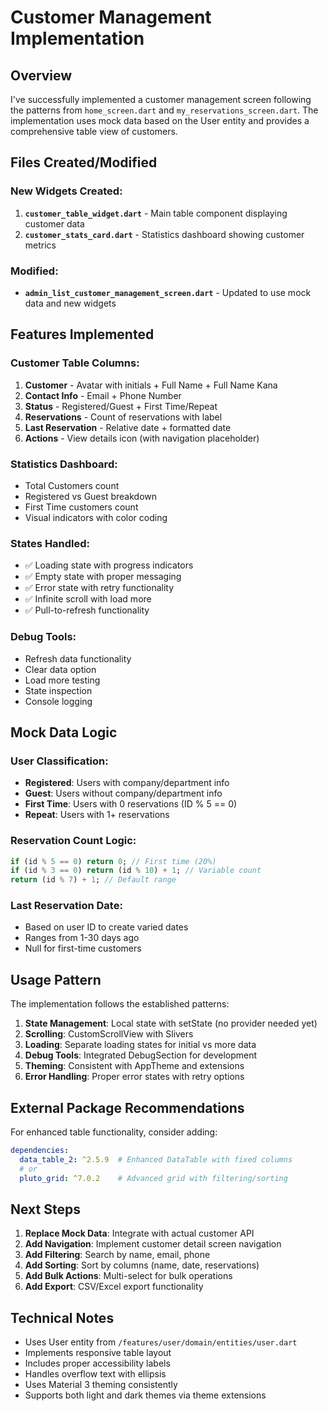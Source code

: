 # Customer Management Implementation

## Overview
I've successfully implemented a customer management screen following the patterns from `home_screen.dart` and `my_reservations_screen.dart`. The implementation uses mock data based on the User entity and provides a comprehensive table view of customers.

## Files Created/Modified

### New Widgets Created:
1. **`customer_table_widget.dart`** - Main table component displaying customer data
2. **`customer_stats_card.dart`** - Statistics dashboard showing customer metrics

### Modified:
- **`admin_list_customer_management_screen.dart`** - Updated to use mock data and new widgets

## Features Implemented

### Customer Table Columns:
1. **Customer** - Avatar with initials + Full Name + Full Name Kana
2. **Contact Info** - Email + Phone Number
3. **Status** - Registered/Guest + First Time/Repeat
4. **Reservations** - Count of reservations with label
5. **Last Reservation** - Relative date + formatted date
6. **Actions** - View details icon (with navigation placeholder)

### Statistics Dashboard:
- Total Customers count
- Registered vs Guest breakdown
- First Time customers count
- Visual indicators with color coding

### States Handled:
- ✅ Loading state with progress indicators
- ✅ Empty state with proper messaging
- ✅ Error state with retry functionality
- ✅ Infinite scroll with load more
- ✅ Pull-to-refresh functionality

### Debug Tools:
- Refresh data functionality
- Clear data option
- Load more testing
- State inspection
- Console logging

## Mock Data Logic

### User Classification:
- **Registered**: Users with company/department info
- **Guest**: Users without company/department info
- **First Time**: Users with 0 reservations (ID % 5 == 0)
- **Repeat**: Users with 1+ reservations

### Reservation Count Logic:
```dart
if (id % 5 == 0) return 0; // First time (20%)
if (id % 3 == 0) return (id % 10) + 1; // Variable count
return (id % 7) + 1; // Default range
```

### Last Reservation Date:
- Based on user ID to create varied dates
- Ranges from 1-30 days ago
- Null for first-time customers

## Usage Pattern

The implementation follows the established patterns:
1. **State Management**: Local state with setState (no provider needed yet)
2. **Scrolling**: CustomScrollView with Slivers
3. **Loading**: Separate loading states for initial vs more data
4. **Debug Tools**: Integrated DebugSection for development
5. **Theming**: Consistent with AppTheme and extensions
6. **Error Handling**: Proper error states with retry options

## External Package Recommendations

For enhanced table functionality, consider adding:
```yaml
dependencies:
  data_table_2: ^2.5.9  # Enhanced DataTable with fixed columns
  # or
  pluto_grid: ^7.0.2    # Advanced grid with filtering/sorting
```

## Next Steps

1. **Replace Mock Data**: Integrate with actual customer API
2. **Add Navigation**: Implement customer detail screen navigation
3. **Add Filtering**: Search by name, email, phone
4. **Add Sorting**: Sort by columns (name, date, reservations)
5. **Add Bulk Actions**: Multi-select for bulk operations
6. **Add Export**: CSV/Excel export functionality

## Technical Notes

- Uses User entity from `/features/user/domain/entities/user.dart`
- Implements responsive table layout
- Includes proper accessibility labels
- Handles overflow text with ellipsis
- Uses Material 3 theming consistently
- Supports both light and dark themes via theme extensions
